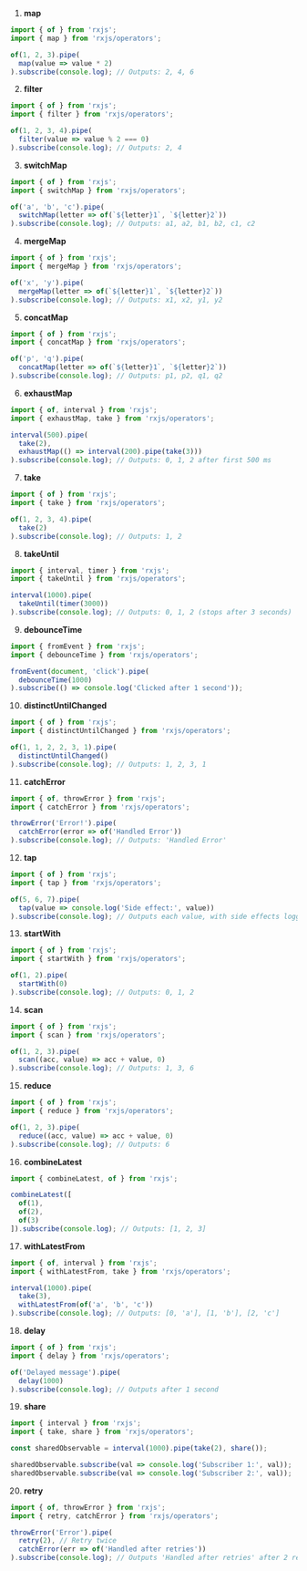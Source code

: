 
1. **map**
```typescript
import { of } from 'rxjs';
import { map } from 'rxjs/operators';

of(1, 2, 3).pipe(
  map(value => value * 2)
).subscribe(console.log); // Outputs: 2, 4, 6
```

2. **filter**
```typescript
import { of } from 'rxjs';
import { filter } from 'rxjs/operators';

of(1, 2, 3, 4).pipe(
  filter(value => value % 2 === 0)
).subscribe(console.log); // Outputs: 2, 4
```

3. **switchMap**
```typescript
import { of } from 'rxjs';
import { switchMap } from 'rxjs/operators';

of('a', 'b', 'c').pipe(
  switchMap(letter => of(`${letter}1`, `${letter}2`))
).subscribe(console.log); // Outputs: a1, a2, b1, b2, c1, c2
```

4. **mergeMap**
```typescript
import { of } from 'rxjs';
import { mergeMap } from 'rxjs/operators';

of('x', 'y').pipe(
  mergeMap(letter => of(`${letter}1`, `${letter}2`))
).subscribe(console.log); // Outputs: x1, x2, y1, y2
```

5. **concatMap**
```typescript
import { of } from 'rxjs';
import { concatMap } from 'rxjs/operators';

of('p', 'q').pipe(
  concatMap(letter => of(`${letter}1`, `${letter}2`))
).subscribe(console.log); // Outputs: p1, p2, q1, q2
```

6. **exhaustMap**
```typescript
import { of, interval } from 'rxjs';
import { exhaustMap, take } from 'rxjs/operators';

interval(500).pipe(
  take(2),
  exhaustMap(() => interval(200).pipe(take(3)))
).subscribe(console.log); // Outputs: 0, 1, 2 after first 500 ms
```

7. **take**
```typescript
import { of } from 'rxjs';
import { take } from 'rxjs/operators';

of(1, 2, 3, 4).pipe(
  take(2)
).subscribe(console.log); // Outputs: 1, 2
```

8. **takeUntil**
```typescript
import { interval, timer } from 'rxjs';
import { takeUntil } from 'rxjs/operators';

interval(1000).pipe(
  takeUntil(timer(3000))
).subscribe(console.log); // Outputs: 0, 1, 2 (stops after 3 seconds)
```

9. **debounceTime**
```typescript
import { fromEvent } from 'rxjs';
import { debounceTime } from 'rxjs/operators';

fromEvent(document, 'click').pipe(
  debounceTime(1000)
).subscribe(() => console.log('Clicked after 1 second'));
```

10. **distinctUntilChanged**
```typescript
import { of } from 'rxjs';
import { distinctUntilChanged } from 'rxjs/operators';

of(1, 1, 2, 2, 3, 1).pipe(
  distinctUntilChanged()
).subscribe(console.log); // Outputs: 1, 2, 3, 1
```

11. **catchError**
```typescript
import { of, throwError } from 'rxjs';
import { catchError } from 'rxjs/operators';

throwError('Error!').pipe(
  catchError(error => of('Handled Error'))
).subscribe(console.log); // Outputs: 'Handled Error'
```

12. **tap**
```typescript
import { of } from 'rxjs';
import { tap } from 'rxjs/operators';

of(5, 6, 7).pipe(
  tap(value => console.log('Side effect:', value))
).subscribe(console.log); // Outputs each value, with side effects logged
```

13. **startWith**
```typescript
import { of } from 'rxjs';
import { startWith } from 'rxjs/operators';

of(1, 2).pipe(
  startWith(0)
).subscribe(console.log); // Outputs: 0, 1, 2
```

14. **scan**
```typescript
import { of } from 'rxjs';
import { scan } from 'rxjs/operators';

of(1, 2, 3).pipe(
  scan((acc, value) => acc + value, 0)
).subscribe(console.log); // Outputs: 1, 3, 6
```

15. **reduce**
```typescript
import { of } from 'rxjs';
import { reduce } from 'rxjs/operators';

of(1, 2, 3).pipe(
  reduce((acc, value) => acc + value, 0)
).subscribe(console.log); // Outputs: 6
```

16. **combineLatest**
```typescript
import { combineLatest, of } from 'rxjs';

combineLatest([
  of(1),
  of(2),
  of(3)
]).subscribe(console.log); // Outputs: [1, 2, 3]
```

17. **withLatestFrom**
```typescript
import { of, interval } from 'rxjs';
import { withLatestFrom, take } from 'rxjs/operators';

interval(1000).pipe(
  take(3),
  withLatestFrom(of('a', 'b', 'c'))
).subscribe(console.log); // Outputs: [0, 'a'], [1, 'b'], [2, 'c']
```

18. **delay**
```typescript
import { of } from 'rxjs';
import { delay } from 'rxjs/operators';

of('Delayed message').pipe(
  delay(1000)
).subscribe(console.log); // Outputs after 1 second
```

19. **share**
```typescript
import { interval } from 'rxjs';
import { take, share } from 'rxjs/operators';

const sharedObservable = interval(1000).pipe(take(2), share());

sharedObservable.subscribe(val => console.log('Subscriber 1:', val));
sharedObservable.subscribe(val => console.log('Subscriber 2:', val));
```

20. **retry**
```typescript
import { of, throwError } from 'rxjs';
import { retry, catchError } from 'rxjs/operators';

throwError('Error').pipe(
  retry(2), // Retry twice
  catchError(err => of('Handled after retries'))
).subscribe(console.log); // Outputs 'Handled after retries' after 2 retries
```
